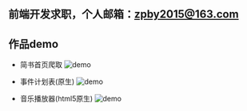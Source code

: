 ## 前端开发求职，个人邮箱：zpby2015@163.com

## 作品demo

- 简书首页爬取
![demo](https://github.com/zpby/PersonalProject-Fe/blob/master/Spider/jianshu/demo.gif)

- 事件计划表(原生)
![demo](https://github.com/zpby/PersonalProject-Fe/blob/master/todoList/localstorage%E7%89%88/demo.gif)

- 音乐播放器(html5原生)
![demo](https://github.com/zpby/PersonalProject-Fe/blob/master/musicPlayer/demo.gif)

